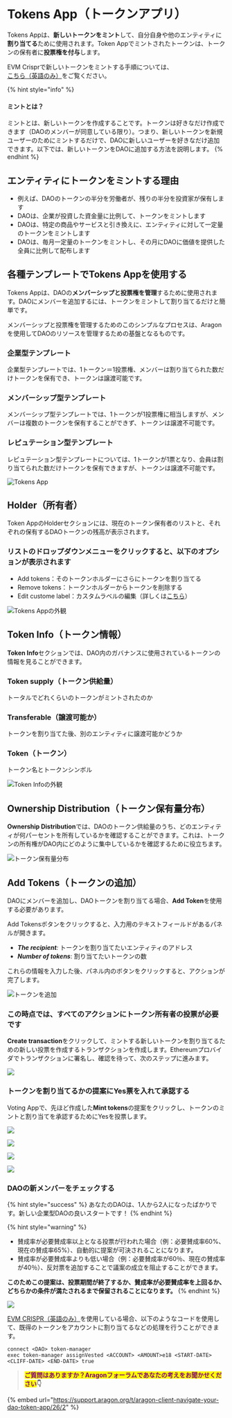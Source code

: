 # Tokens App（トークンアプリ）

Tokens Appは、**新しいトークンをミント**して、自分自身や他のエンティティに**割り当てる**ために使用されます。Token Appでミントされたトークンは、トークンの保有者に**投票権を付与**します。

EVM Crisprで新しいトークンをミントする手順については、[こちら（英語のみ）](https://docs.evmcrispr.blossom.software/aragonOS/token-manager/)をご覧ください。

{% hint style="info" %}
#### ミントとは？

ミントとは、新しいトークンを作成することです。トークンは好きなだけ作成できます（DAOのメンバーが同意している限り）。つまり、新しいトークンを新規ユーザーのためにミントするだけで、DAOに新しいユーザーを好きなだけ追加できます。以下では、新しいトークンをDAOに追加する方法を説明します。
{% endhint %}

## エンティティにトークンをミントする理由

* 例えば、DAOのトークンの半分を労働者が、残りの半分を投資家が保有します
* DAOは、企業が投資した資金量に比例して、トークンをミントします
* DAOは、特定の商品やサービスと引き換えに、エンティティに対して一定量のトークンをミントします
* DAOは、毎月一定量のトークンをミントし、その月にDAOに価値を提供した全員に比例して配布します

## 各種テンプレートでTokens Appを使用する

Tokens Appは、DAOの**メンバーシップと投票権を管理**するために使用されます。DAOにメンバーを追加するには、トークンをミントして割り当てるだけと簡単です。

メンバーシップと投票権を管理するためのこのシンプルなプロセスは、Aragonを使用してDAOのリソースを管理するための基盤となるものです。

### 企業型テンプレート

企業型テンプレートでは、1トークン＝1投票権、メンバーは割り当てられた数だけトークンを保有でき、トークンは譲渡可能です。

### メンバーシップ型テンプレート

メンバーシップ型テンプレートでは、1トークンが1投票権に相当しますが、メンバーは複数のトークンを保有することができず、トークンは譲渡不可能です。

### レピュテーション型テンプレート

レピュテーション型テンプレートについては、1トークンが1票となり、会員は割り当てられた数だけトークンを保有できますが、トークンは譲渡不可能です。

![Tokens App](https://d33v4339jhl8k0.cloudfront.net/docs/assets/5c98a4fe0428633d2cf3fcf7/images/5d867d542c7d3a7e9ae174bd/file-3GPg0yG2o5.png)

## **Holder（所有者）**

Token AppのHolderセクションには、現在のトークン保有者のリストと、それぞれの保有するDAOトークンの残高が表示されます。

### リストのドロップダウンメニューをクリックすると、以下のオプションが表示されます

* Add tokens：そのトークンホルダーにさらにトークンを割り当てる
* Remove tokens：トークンホルダーからトークンを削除する
* Edit custome label：カスタムラベルの編集（詳しくは[こちら](../home.md)）

![Tokens Appの外観](https://d33v4339jhl8k0.cloudfront.net/docs/assets/5c98a4fe0428633d2cf3fcf7/images/5d867d622c7d3a7e9ae174be/file-dgpIXaBkm6.png)

## **Token Info（トークン情報）**

**Token Info**セクションでは、DAO内のガバナンスに使用されているトークンの情報を見ることができます。

### **Token supply（**トークン供給量**）**

トータルでどれくらいのトークンがミントされたのか

### **Transferable（**譲渡可能か**）**

トークンを割り当てた後、別のエンティティに譲渡可能かどうか

### Token（トークン）

トークン名とトークンシンボル

![Token Infoの外観](https://d33v4339jhl8k0.cloudfront.net/docs/assets/5c98a4fe0428633d2cf3fcf7/images/5d867df22c7d3a7e9ae174bf/file-7fiikNO0jj.png)

## **Ownership Distribution（トークン保有量分布）**

**Ownership Distribution**では、DAOのトークン供給量のうち、どのエンティティが何パーセントを所有しているかを確認することができます。これは、トークンの所有権がDAO内にどのように集中しているかを確認するために役立ちます。

![トークン保有量分布](https://d33v4339jhl8k0.cloudfront.net/docs/assets/5c98a4fe0428633d2cf3fcf7/images/5d867dff04286364bc8f65d9/file-nj7kpToblW.png)

## **Add Tokens（トークンの追加）**

DAOにメンバーを追加し、DAOトークンを割り当てる場合、**Add Token**を使用する必要があります。

Add Tokensボタンをクリックすると、入力用のテキストフィールドがあるパネルが開きます。

* _**The recipient**:_ トークンを割り当てたいエンティティのアドレス
* _**Number of tokens**_: 割り当てたいトークンの数

これらの情報を入力した後、パネル内のボタンをクリックすると、アクションが完了します。

![トークンを追加](https://d33v4339jhl8k0.cloudfront.net/docs/assets/5c98a4fe0428633d2cf3fcf7/images/5d867e382c7d3a7e9ae174c0/file-gQIE902ZlX.png)

### この時点では、すべてのアクションにトークン所有者の投票が必要です

**Create transaction**をクリックして、ミントする新しいトークンを割り当てるための新しい投票を作成するトランザクションを作成します。Ethereumプロバイダでトランザクションに署名し、確認を待って、次のステップに進みます。

![](https://lh3.googleusercontent.com/RVlpE5QIyKb2gvvr5KQOf8ukZa0k5wczXfgOnnHfcvXI2JnBUtLX4KjKob\_EWMF9k9y1NjB1yzNcYrJLm2ETRezy7v9DDWucQNQ18OEQT\_8dBjMvSoZsymVIGK\_BJv\_8Cw1Mk88L)

### トークンを割り当てるかの提案にYes票を入れて承認する

Voting Appで、先ほど作成した**Mint tokens**の提案をクリックし、トークンのミントと割り当てを承認するためにYesを投票します。

![](https://d33v4339jhl8k0.cloudfront.net/docs/assets/5c98a4fe0428633d2cf3fcf7/images/5d8a553504286364bc8f7fff/file-qb1DOKAI56.png)

![](https://lh6.googleusercontent.com/OYlBJ41umTMbdfMLqS9geT8ycshlmUfUgPHz6pNkg9cwIx3zNKAb8elnfw0QAKpo5N9rpah\_vExxl2lJYQG3ChtEK-5evFmrDG\_C92IUjn6\_Gt1\_WD8sP2ntGPaiVAeo4jZrQq1\_)

![](https://lh5.googleusercontent.com/IJWz3XKDtHi4MlsuxGlLJ8zatP6RiAluev6UK72zn1kMlHkpzNMAZEGyqSxw\_sp5lRIwHNU5ErZI1F0tjh\_8yVfIx99ImrR3X\_Xy7DWd9MC8k\_nY9w4X5CVbH6EqwnR54SD3kBw7)

![](https://lh6.googleusercontent.com/SJXCuLvpm6UwVIvBsplOQCcH5mfm11meFrHj9HRVH1FOGiM\_ax8Wmzf4IoQtX2GJNSDLC7BrUn8RmdDuaZ0Vzd9fhH\_JT-TggnudmR\_408oQ6VC6N6JWZXi1Hc2SudTl\_Y1p0xzZ)

### DAOの新メンバーをチェックする

{% hint style="success" %}
あなたのDAOは、1人から2人になったばかりです。新しい企業型DAOの良いスタートです！
{% endhint %}

{% hint style="warning" %}
* 賛成率が必要賛成率以上となる投票が行われた場合（例：必要賛成率60%、現在の賛成率65%）、自動的に提案が可決されることになります。
* 賛成率が必要賛成率よりも低い場合（例：必要賛成率が60％、現在の賛成率が40％）、反対票を追加することで議案の成立を阻止することができます。

**このためこの提案は、投票期間が終了するか、賛成率が必要賛成率を上回るか、どちらかの条件が満たされるまで保留されることになります。**
{% endhint %}

![](https://lh4.googleusercontent.com/DOedZ-Oj8ettsh6BPRTs7e7aY9ubI8k\_1R9oYcVTdiDouLo3coVdYI4s8pGTtZdHqw65aS1JgJ4ZTdQT77Unz86R9BvorceFOaebefJP9u1UJ2pfMY71PPZEerI3uVcGD\_CW13UA)

[EVM CRISPR（英語のみ）](https://evm-crispr.blossom.software/#/)を使用している場合、以下のようなコードを使用して、既得のトークンをアカウントに割り当てるなどの処理を行うことができます。

```
connect <DAO> token-manager
exec token-manager assignVested <ACCOUNT> <AMOUNT>e18 <START-DATE> <CLIFF-DATE> <END-DATE> true

```

> <mark style="color:purple;">**ご質問はありますか？Aragonフォーラムであなたの考えをお聞かせください**</mark>**👇**

{% embed url="https://support.aragon.org/t/aragon-client-navigate-your-dao-token-app/26/2" %}
